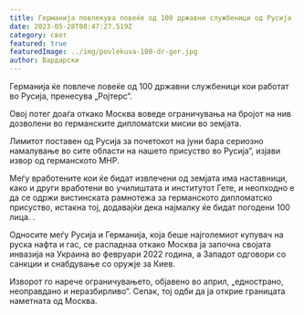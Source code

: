 ```yaml
---
title: Германија повлекува повеќе од 100 државни службеници од Русија
date: 2023-05-28T08:47:27.519Z
category: свет
featured: true
featuredImage: ../img/povlekuva-100-dr-ger.jpg
author: Вардарски
---
```

Германија ќе повлече повеќе од 100 државни службеници кои работат во Русија, пренесува „Ројтерс“.

Овој потег доаѓа откако Москва воведе ограничувања на бројот на нив дозволени во германските дипломатски мисии во земјата.

Лимитот поставен од Русија за почетокот на јуни бара сериозно намалување во сите области на нашето присуство во Русија“, изјави извор од германското МНР.

Меѓу вработените кои ќе бидат извлечени од земјата има наставници, како и други вработени во училиштата и институтот Гете, и неопходно е да се одржи вистинската рамнотежа за германското дипломатско присуство, истакна тој, додавајќи дека најмалку ќе бидат погодени 100 лица. .

Односите меѓу Русија и Германија, која беше најголемиот купувач на руска нафта и гас, се распаднаа откако Москва ја започна својата инвазија на Украина во февруари 2022 година, а Западот одговори со санкции и снабдување со оружје за Киев.

Изворот го нарече ограничувањето, објавено во април, „еднострано, неоправдано и неразбирливо“. Сепак, тој одби да ја открие границата наметната од Москва.